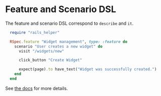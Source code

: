 # Feature and Scenario DSL

The feature and scenario DSL correspond to `describe` and `it`.

```ruby
  require "rails_helper"

  RSpec.feature "Widget management", type: :feature do
    scenario "User creates a new widget" do
      visit "/widgets/new"

      click_button "Create Widget"

      expect(page).to have_text("Widget was successfully created.")
    end
  end
```

See [the
docs](https://rspec.info/features/6-0/rspec-rails/feature-specs/feature-spec/)
for more details.